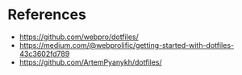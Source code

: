 # References

* https://github.com/webpro/dotfiles/
* https://medium.com/@webprolific/getting-started-with-dotfiles-43c3602fd789
* https://github.com/ArtemPyanykh/dotfiles/
